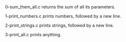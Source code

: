 0-sum_them_all.c returns the sum of all its parameters.

1-print_numbers.c prints numbers, followed by a new line.

2-print_strings.c prints strings, followed by a new line.

3-print_all.c prints anything.
